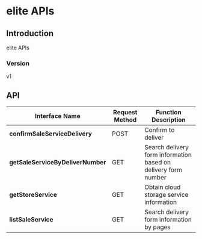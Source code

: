 # elite APIs


## Introduction
elite APIs


### Version
v1


## API
|Interface Name|Request Method|Function Description|
|---|---|---|
|**confirmSaleServiceDelivery**|POST|Confirm to deliver|
|**getSaleServiceByDeliverNumber**|GET|Search delivery form information based on delivery form number|
|**getStoreService**|GET|Obtain cloud storage service information|
|**listSaleService**|GET|Search delivery form information by pages|
